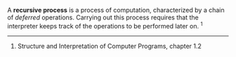 A **recursive process** is a process of computation, characterized by a chain of _deferred_ operations. Carrying out this process requires that the interpreter keeps track of the operations to be performed later on. <sup>1</sup>

---

1. Structure and Interpretation of Computer Programs, chapter 1.2
